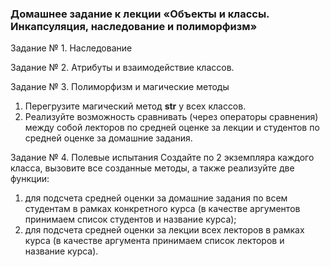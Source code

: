 ### Домашнее задание к лекции «Объекты и классы. Инкапсуляция, наследование и полиморфизм»

Задание № 1. Наследование

Задание № 2. Атрибуты и взаимодействие классов.

Задание № 3. Полиморфизм и магические методы
  1. Перегрузите магический метод __str__ у всех классов.
  2. Реализуйте возможность сравнивать (через операторы сравнения) между собой лекторов по средней оценке за лекции и студентов по средней оценке за домашние задания.

Задание № 4. Полевые испытания
Создайте по 2 экземпляра каждого класса, вызовите все созданные методы, а также реализуйте две функции:
1. для подсчета средней оценки за домашние задания по всем студентам в рамках конкретного курса (в качестве аргументов принимаем список студентов и название курса);
2. для подсчета средней оценки за лекции всех лекторов в рамках курса (в качестве аргумента принимаем список лекторов и название курса).

